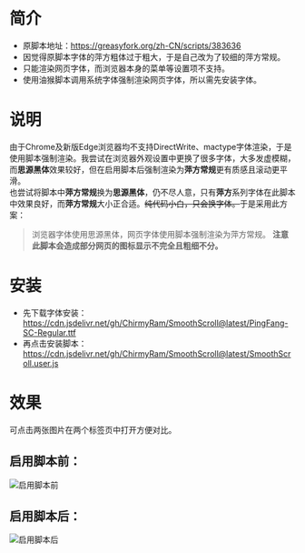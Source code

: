 # 简介
* 原脚本地址：https://greasyfork.org/zh-CN/scripts/383636
* 因觉得原脚本字体的萍方粗体过于粗大，于是自己改为了较细的萍方常规。<br/>
* 只能渲染网页字体，而浏览器本身的菜单等设置项不支持。<br/>
* 使用油猴脚本调用系统字体强制渲染网页字体，所以需先安装字体。<br/>
# 说明
由于Chrome及新版Edge浏览器均不支持DirectWrite、mactype字体渲染，于是使用脚本强制渲染。我尝试在浏览器外观设置中更换了很多字体，大多发虚模糊，而**思源黑体**效果较好，但在启用脚本后强制渲染为**萍方常规**更有质感且滚动更平滑。<br/>
也尝试将脚本中**萍方常规**换为**思源黑体**，仍不尽人意，只有**萍方**系列字体在此脚本中效果良好，而**萍方常规**大小正合适。~~纯代码小白，只会换字体。~~于是采用此方案：
> 浏览器字体使用思源黑体，网页字体使用脚本强制渲染为萍方常规。
**注意此脚本会造成部分网页的图标显示不完全且粗细不分。**<br/>
# 安装
* 先下载字体安装：https://cdn.jsdelivr.net/gh/ChirmyRam/SmoothScroll@latest/PingFang-SC-Regular.ttf
* 再点击安装脚本：https://cdn.jsdelivr.net/gh/ChirmyRam/SmoothScroll@latest/SmoothScroll.user.js
# 效果
可点击两张图片在两个标签页中打开方便对比。
## 启用脚本前：
![启用脚本前](https://cdn.jsdelivr.net/gh/ChirmyRam/SmoothScroll@latest/before.jpg)
## 启用脚本后：
![启用脚本后](https://cdn.jsdelivr.net/gh/ChirmyRam/SmoothScroll@latest/after.jpg)
